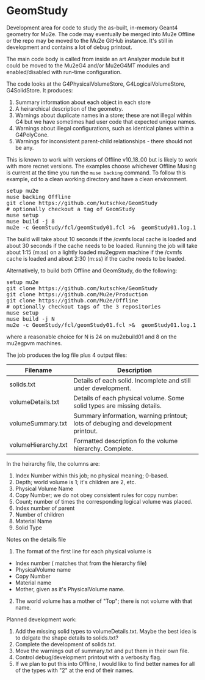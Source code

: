 # GeomStudy
Development area for code to study the as-built, in-memory Geant4 geometry for Mu2e.  The code may eventually be merged into Mu2e Offline or the repo may be moved to the Mu2e GitHub instance.
It's still in development and contains a lot of debug printout.

The main code body is called from inside an art Analyzer module but it could be moved to the Mu2eG4 and/or Mu2eG4MT modules and enabled/disabled with run-time configuration.

The code looks at the G4PhysicalVolumeStore, G4LogicalVolumeStore, G4SolidStore.  It produces:
1. Summary information about each object in each store
2. A heirarchical description of the geometry.
3. Warnings about duplicate names in a store; these are not illegal within G4 but we have sometimes had user code that expected unique names.
4. Warnings about illegal configurations, such as identical planes within a G4PolyCone.
5. Warnings for inconsistent parent-child relationships - there should not be any.

This is known to work with versions of Offline v10_18_00 but is likely to work with more recnet versions.
The examples choose whichever Offline Musing is current at the time you run the ```muse backing``` command.
To follow this example, cd to a clean working directory and have a clean environment.

<pre>
setup mu2e
muse backing Offline
git clone https://github.com/kutschke/GeomStudy
# optionally checkout a tag of GeomStudy
muse setup
muse build -j 8
mu2e -c GeomStudy/fcl/geomStudy01.fcl >&  geomStudy01.log.1
</pre>

The build will take about 10 seconds if the /cvmfs local cache is loaded and about 30 seconds if the cache needs to be loaded.
Running the job will take about 1:15 (m:ss) on a lightly loaded  mu2egpvm machine if the /cvmfs cache is loaded and about 2:30 (m:ss)
if the cache needs to be loaded.

Alternatively, to build both Offline and GeomStudy, do the following:
<pre>
setup mu2e
git clone https://github.com/kutschke/GeomStudy
git clone https://github.com/Mu2e/Production
git clone https://github.com/Mu2e/Offline
# optionally checkout tags of the 3 repositories
muse setup
muse build -j N
mu2e -c GeomStudy/fcl/geomStudy01.fcl >&  geomStudy01.log.1
</pre>

where a reasonable choice for N is 24 on mu2ebuild01 and 8 on the mu2egpvm machines.

The job produces the log file plus 4 output files:

| Filename | Description |
| --- | --- |
| solids.txt            | Details of each solid.  Incomplete and still under development. |
| volumeDetails.txt     | Details of each physical volume. Some solid types are missing details. |
| volumeSummary.txt     | Summary information, warning printout; lots of debuging and development printout. |
| volumeHierarchy.txt   | Formatted description fo the volume hierarchy.  Complete. |


In the heirarchy file, the columns are:

1. Index Number within this job; no physical meaning; 0-based.
2. Depth; world volume is 1; it's children are 2, etc.
3. Physical Volume Name
4. Copy Number; we do not obey consistent rules for copy number.
5. Count; number of times the corresponding logical volume was placed.
6. Index number of parent
7. Number of children
8. Material Name
9. Solid Type

Notes on the details file

1. The format of the first line for each physical volume is
  - Index number ( matches that from the hierarchy file)
  - PhysicalVolume name
  - Copy Number
  - Material name
  - Mother, given as it's PhysicalVolume name.
2. The world volume has a mother of "Top"; there is not volume with that name.

Planned development work:

1. Add the missing solid types to volumeDetails.txt.  Maybe the best idea is to delgate the shape details to solids.txt?
2. Complete the development of solids.txt.
3. Move the warnings out of summary.txt and put them in their own file.
4. Control debug/development printout with a verbosity flag.
5. If we plan to put this into Offline, I would like to find better names for all of the types with "2" at the end of their names.
